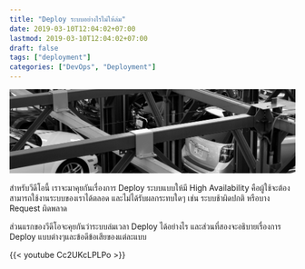 ```yaml
---
title: "Deploy ระบบอย่างไรไม่ให้ล่ม"
date: 2019-03-10T12:04:02+07:00
lastmod: 2019-03-10T12:04:02+07:00
draft: false
tags: ["deployment"]
categories: ["DevOps", "Deployment"]
---
```


![Photo by rawpixel on Unsplash](/img/covers/cars-01.jpg)

สำหรับวีดีโอนี้ เราจะมาคุยกันเรื่องการ Deploy ระบบแบบให้มี High Availability คือผู้ใช้จะต้องสามารถใช้งานระบบของเราได้ตลอด และไม่ได้รับผลกระทบใดๆ เช่น ระบบช้าผิดปกติ หรือบาง Request ผิดพลาด

ส่วนแรกของวีดีโอจะคุยกันว่าระบบล่มเวลา Deploy ได้อย่างไร และส่วนที่สองจะอธิบายเรื่องการ Deploy แบบต่างๆและข้อดีข้อเสียของแต่ละแบบ

<!--more-->

{{< youtube Cc2UKcLPLPo >}}
